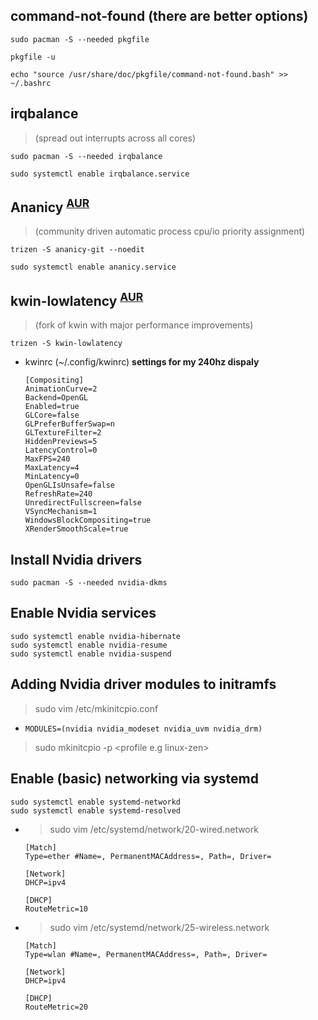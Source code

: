 ## command-not-found (there are better options)
```
sudo pacman -S --needed pkgfile

pkgfile -u

echo "source /usr/share/doc/pkgfile/command-not-found.bash" >> ~/.bashrc
```
## irqbalance 
>(spread out interrupts across all cores)
```
sudo pacman -S --needed irqbalance

sudo systemctl enable irqbalance.service
```

## Ananicy <sup>[AUR](https://aur.archlinux.org/packages/ananicy-git/)</sup>
>(community driven automatic process cpu/io priority assignment)
```
trizen -S ananicy-git --noedit

sudo systemctl enable ananicy.service
```

## kwin-lowlatency <sup>[AUR](https://aur.archlinux.org/packages/kwin-lowlatency/)</sup>
>(fork of kwin with major performance improvements)
```
trizen -S kwin-lowlatency
```
- kwinrc (~/.config/kwinrc) **settings for my 240hz dispaly**
    ```
    [Compositing]
    AnimationCurve=2
    Backend=OpenGL
    Enabled=true
    GLCore=false
    GLPreferBufferSwap=n
    GLTextureFilter=2
    HiddenPreviews=5
    LatencyControl=0
    MaxFPS=240
    MaxLatency=4
    MinLatency=0
    OpenGLIsUnsafe=false
    RefreshRate=240
    UnredirectFullscreen=false
    VSyncMechanism=1
    WindowsBlockCompositing=true
    XRenderSmoothScale=true
    ```
## Install Nvidia drivers
```
sudo pacman -S --needed nvidia-dkms 
```
## Enable Nvidia services
```
sudo systemctl enable nvidia-hibernate
sudo systemctl enable nvidia-resume
sudo systemctl enable nvidia-suspend
```
## Adding Nvidia driver modules to initramfs
> sudo vim /etc/mkinitcpio.conf
-   ```
    MODULES=(nvidia nvidia_modeset nvidia_uvm nvidia_drm)
    ```
> sudo mkinitcpio -p \<profile e.g linux-zen>
## Enable (basic) networking via systemd 
```
sudo systemctl enable systemd-networkd
sudo systemctl enable systemd-resolved
```
- > sudo vim /etc/systemd/network/20-wired.network
    ```
    [Match]
    Type=ether #Name=, PermanentMACAddress=, Path=, Driver=

    [Network]
    DHCP=ipv4

    [DHCP]
    RouteMetric=10
    ```
- > sudo vim /etc/systemd/network/25-wireless.network
    ```
    [Match]
    Type=wlan #Name=, PermanentMACAddress=, Path=, Driver=

    [Network]
    DHCP=ipv4

    [DHCP]
    RouteMetric=20
    ```